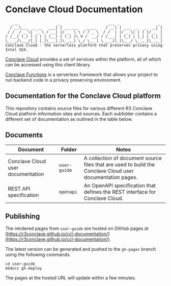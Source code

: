 # Conclave Cloud Documentation
```
   ___                 _                     ___ _                 _
  / __\___  _ __   ___| | __ ___   _____    / __\ | ___  _   _  __| |
 / /  / _ \| '_ \ / __| |/ _` \ \ / / _ \  / /  | |/ _ \| | | |/ _` |
/ /__| (_) | | | | (__| | (_| |\ V /  __/ / /___| | (_) | |_| | (_| |
\____/\___/|_| |_|\___|_|\__,_| \_/ \___| \____/|_|\___/ \__,_|\__,_|
Conclave Cloud - the serverless platform that preserves privacy using Intel SGX.
```

[Conclave Cloud](https://conclave.cloud) provides a set of services within
the platform, all of which can be accessed using this client library.

[Conclave Functions](https://functions.conclave.cloud) is a serverless
  framework that allows your project to run backend code in a privacy preserving
  environment.

## Documentation for the Conclave Cloud platform

This repository contains source files for various different R3 Conclave Cloud platform information sites and sources. Each subfolder contains a different set of documentation as outlined in the table below.

## Documents
| Document | Folder | Notes |
| -------- | ------ | ----- |
| Conclave Cloud user documentation | `user-guide` | A collection of document source files that are used to build the Conclave Cloud user documentation pages. |
| REST API specification | `openapi` | An OpenAPI specification that defines the REST interface for Conclave Cloud. |

## Publishing
The rendered pages from `user-guide` are hosted on GitHub pages at [https://r3conclave.github.io/ccl-documentation/](https://r3conclave.github.io/ccl-documentation/).

The latest version can be generated and pushed to the `gh-pages` branch using the following commands.

```
cd user-guide
mkdocs gh-deploy
```

The pages at the hosted URL will update within a few minutes.

